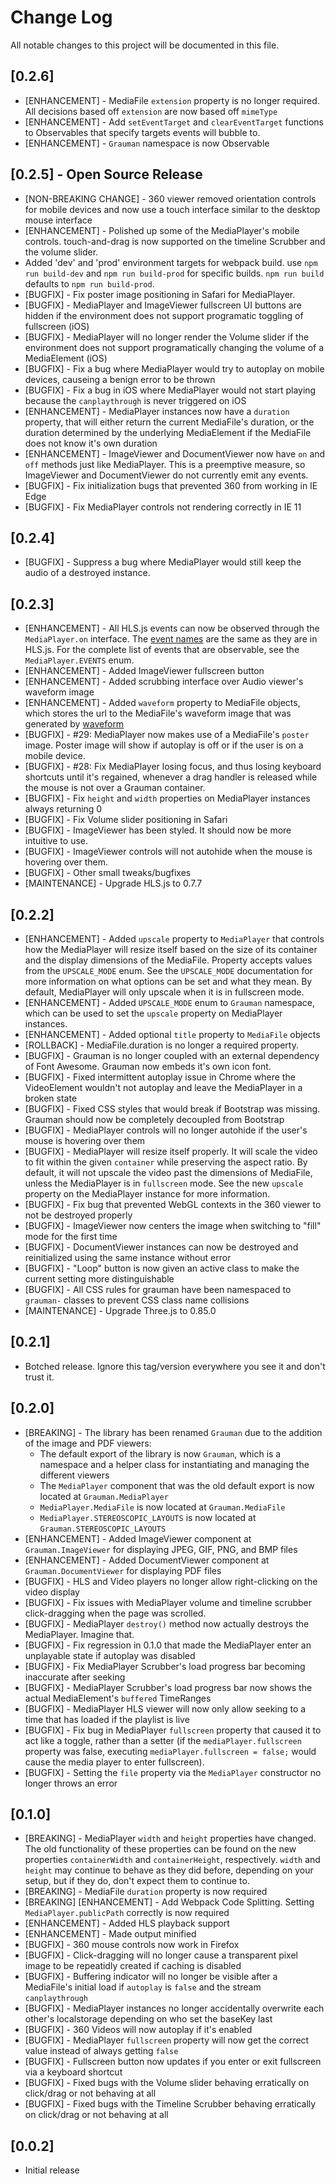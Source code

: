# Change Log
All notable changes to this project will be documented in this file.

## [0.2.6]
- [ENHANCEMENT] - MediaFile `extension` property is no longer required. All decisions based off `extension` are now based off `mimeType`
- [ENHANCEMENT] - Add `setEventTarget` and `clearEventTarget` functions to Observables that specify targets events will bubble to.
- [ENHANCEMENT] - `Grauman` namespace is now Observable

## [0.2.5] - Open Source Release
- [NON-BREAKING CHANGE] - 360 viewer removed orientation controls for mobile devices and now use a touch interface similar to the desktop mouse interface
- [ENHANCEMENT] - Polished up some of the MediaPlayer's mobile controls. touch-and-drag is now supported on the timeline Scrubber and the volume slider.
- Added 'dev' and 'prod' environment targets for webpack build. use `npm run build-dev` and `npm run build-prod` for specific builds. `npm run build` defaults to `npm run build-prod`.
- [BUGFIX] - Fix poster image positioning in Safari for MediaPlayer.
- [BUGFIX] - MediaPlayer and ImageViewer fullscreen UI buttons are hidden if the environment does not support programatic toggling of fullscreen (iOS)
- [BUGFIX] - MediaPlayer will no longer render the Volume slider if the environment does not support programatically changing the volume of a MediaElement (iOS)
- [BUGFIX] - Fix a bug where MediaPlayer would try to autoplay on mobile devices, causeing a benign error to be thrown
- [BUGFIX] - Fix a bug in iOS where MediaPlayer would not start playing because the `canplaythrough` is never triggered on iOS
- [ENHANCEMENT] - MediaPlayer instances now have a `duration` property, that will either return the current MediaFile's duration, or the duration determined by the underlying MediaElement if the MediaFile does not know it's own duration
- [ENHANCEMENT] - ImageViewer and DocumentViewer now have `on` and `off` methods just like MediaPlayer. This is a preemptive measure, so ImageViewer and DocumentViewer do not currently emit any events.
- [BUGFIX] - Fix initialization bugs that prevented 360 from working in IE Edge
- [BUGFIX] - Fix MediaPlayer controls not rendering correctly in IE 11

## [0.2.4]
- [BUGFIX] - Suppress a bug where MediaPlayer would still keep the audio of a destroyed instance.

## [0.2.3]
- [ENHANCEMENT] - All HLS.js events can now be observed through the `MediaPlayer.on` interface. The [event names](https://github.com/video-dev/hls.js/blob/master/src/events.js) are the same as they are in HLS.js. For the complete list of events that are observable, see the `MediaPlayer.EVENTS` enum.
- [ENHANCEMENT] - Added ImageViewer fullscreen button
- [ENHANCEMENT] - Added scrubbing interface over Audio viewer's waveform image
- [ENHANCEMENT] - Added `waveform` property to MediaFile objects, which stores the url to the MediaFile's waveform image that was generated by [waveform](https://github.com/rzurad/waveform)
- [BUGFIX] - #29: MediaPlayer now makes use of a MediaFile's `poster` image. Poster image will show if autoplay is off or if the user is on a mobile device.
- [BUGFIX] - #28: Fix MediaPlayer losing focus, and thus losing keyboard shortcuts until it's regained, whenever a drag handler is released while the mouse is not over a Grauman container.
- [BUGFIX] - Fix `height` and `width` properties on MediaPlayer instances always returning 0
- [BUGFIX] - Fix Volume slider positioning in Safari
- [BUGFIX] - ImageViewer has been styled. It should now be more intuitive to use.
- [BUGFIX] - ImageViewer controls will not autohide when the mouse is hovering over them.
- [BUGFIX] - Other small tweaks/bugfixes
- [MAINTENANCE] - Upgrade HLS.js to 0.7.7

## [0.2.2]
- [ENHANCEMENT] - Added `upscale` property to `MediaPlayer` that controls how the MediaPlayer will resize itself based on the size of its container and the display dimensions of the MediaFile. Property accepts values from the `UPSCALE_MODE` enum. See the `UPSCALE_MODE` documentation for more information on what options can be set and what they mean. By default, MediaPlayer will only upscale when it is in fullscreen mode.
- [ENHANCEMENT] - Added `UPSCALE_MODE` enum to `Grauman` namespace, which can be used to set the `upscale` property on MediaPlayer instances.
- [ENHANCEMENT] - Added optional `title` property to `MediaFile` objects
- [ROLLBACK] - MediaFile.duration is no longer a required property.
- [BUGFIX] - Grauman is no longer coupled with an external dependency of Font Awesome. Grauman now embeds it's own icon font.
- [BUGFIX] - Fixed intermittent autoplay issue in Chrome where the VideoElement wouldn't not autoplay and leave the MediaPlayer in a broken state
- [BUGFIX] - Fixed CSS styles that would break if Bootstrap was missing. Grauman should now be completely decoupled from Bootstrap
- [BUGFIX] - MediaPlayer controls will no longer autohide if the user's mouse is hovering over them
- [BUGFIX] - MediaPlayer will resize itself properly. It will scale the video to fit within the given `container` while preserving the aspect ratio. By default, it will not upscale the video past the dimensions of MediaFile, unless the MediaPlayer is in `fullscreen` mode. See the new `upscale` property on the MediaPlayer instance for more information.
- [BUGFIX] - Fix bug that prevented WebGL contexts in the 360 viewer to not be destroyed properly
- [BUGFIX] - ImageViewer now centers the image when switching to "fill" mode for the first time
- [BUGFIX] - DocumentViewer instances can now be destroyed and reinitialized using the same instance without error
- [BUGFIX] - "Loop" button is now given an active class to make the current setting more distinguishable
- [BUGFIX] - All CSS rules for grauman have been namespaced to `grauman-` classes to prevent CSS class name collisions
- [MAINTENANCE] - Upgrade Three.js to 0.85.0

## [0.2.1]
- Botched release. Ignore this tag/version everywhere you see it and don't trust it.

## [0.2.0]
- [BREAKING] - The library has been renamed `Grauman` due to the addition of the image and PDF viewers:
  - The default export of the library is now `Grauman`, which is a namespace and a helper class for instantiating and managing the different viewers
  - The `MediaPlayer` component that was the old default export is now located at `Grauman.MediaPlayer`
  - `MediaPlayer.MediaFile` is now located at `Grauman.MediaFile`
  - `MediaPlayer.STEREOSCOPIC_LAYOUTS` is now located at `Grauman.STEREOSCOPIC_LAYOUTS`
- [ENHANCEMENT] - Added ImageViewer component at `Grauman.ImageViewer` for displaying JPEG, GIF, PNG, and BMP files
- [ENHANCEMENT] - Added DocumentViewer component at `Grauman.DocumentViewer` for displaying PDF files
- [BUGFIX] - HLS and Video players no longer allow right-clicking on the video display
- [BUGFIX] - Fix issues with MediaPlayer volume and timeline scrubber click-dragging when the page was scrolled.
- [BUGFIX] - MediaPlayer `destroy()` method now actually destroys the MediaPlayer. Imagine that.
- [BUGFIX] - Fix regression in 0.1.0 that made the MediaPlayer enter an unplayable state if autoplay was disabled
- [BUGFIX] - Fix MediaPlayer Scrubber's load progress bar becoming inaccurate after seeking
- [BUGFIX] - MediaPlayer Scrubber's load progress bar now shows the actual MediaElement's `buffered` TimeRanges
- [BUGFIX] - MediaPlayer HLS viewer will now only allow seeking to a time that has loaded if the playlist is live
- [BUGFIX] - Fix bug in MediaPlayer `fullscreen` property that caused it to act like a toggle, rather than a setter (if the `mediaPlayer.fullscreen` property was false, executing `mediaPlayer.fullscreen = false;` would cause the media player to enter fullscreen).
- [BUGFIX] - Setting the `file` property via the `MediaPlayer` constructor no longer throws an error

## [0.1.0]
- [BREAKING] - MediaPlayer `width` and `height` properties have changed. The old functionality of these properties can be found on the new properties `containerWidth` and `containerHeight`, respectively. `width` and `height` may continue to behave as they did before, depending on your setup, but if they do, don't expect them to continue to.
- [BREAKING] - MediaFile `duration` property is now required
- [BREAKING] [ENHANCEMENT] - Add Webpack Code Splitting. Setting `MediaPlayer.publicPath` correctly is now required
- [ENHANCEMENT] - Added HLS playback support
- [ENHANCEMENT] - Made output minified
- [BUGFIX] - 360 mouse controls now work in Firefox
- [BUGFIX] - Click-dragging will no longer cause a transparent pixel image to be repeatidly created if caching is disabled
- [BUGFIX] - Buffering indicator will no longer be visible after a MediaFile's initial load if `autoplay` is `false` and the stream `canplaythrough`
- [BUGFIX] - MediaPlayer instances no longer accidentally overwrite each other's localstorage depending on who set the baseKey last
- [BUGFIX] - 360 Videos will now autoplay if it's enabled
- [BUGFIX] - MediaPlayer `fullscreen` property will now get the correct value instead of always getting `false`
- [BUGFIX] - Fullscreen button now updates if you enter or exit fullscreen via a keyboard shortcut
- [BUGFIX] - Fixed bugs with the Volume slider behaving erratically on click/drag or not behaving at all
- [BUGFIX] - Fixed bugs with the Timeline Scrubber behaving erratically on click/drag or not behaving at all

## [0.0.2]
- Initial release
